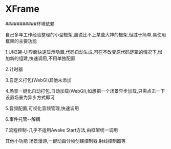 XFrame
===========================

###########环境依赖




自己多年工作经验整理的小型框架,虽说比不上某些大神的框架,但胜于简单,易使用 框架的主要功能 

1.UI框架-UI界面快速显示隐藏,代码自动生成,可在不改变原代码逻辑的情况下,增加新的组建,快速调用,不用单独配置 

2.计时器

3.自定义打包(WebGl)其他未添加

4.场景一键化自动打包,自动加载(WebGl),如想把一个场景异步加载,只需点击一下设置场景为异步方式即可
 
5.音频配置,可视化音频管理,快速调用
 
6.事件托管--解耦
 
7.流程控制-几乎不适用Awake Start方法,由框架统一调用

其他小功能 场景漫游,一键动画分帧创建控制器,射线控制器等

